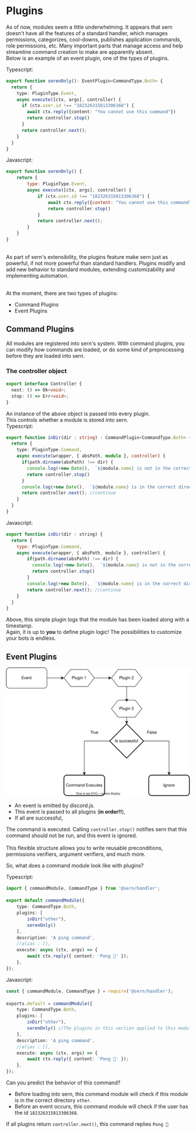 # Plugins

As of now, modules seem a little underwhelming. It appears that sern doesn't have all the features of a standard handler,
which manages permissions, categorizes, cool-downs, publishes application commands, role permissions, etc. Many important
parts that manage access and help streamline command creation to make are apparently absent.  
Below is an example of an event plugin, one of the types of plugins.

Typescript:
```typescript
export function serenOnly(): EventPlugin<CommandType.Both> {
  return {
    type: PluginType.Event,
    async execute([ctx, args], controller) {
      if (ctx.user.id !== "182326315813306368") {
        await ctx.reply({content: "You cannot use this command"})
        return controller.stop()
      }
      return controller.next();
    }
  }
}
```
Javascript:
```javascript
export function serenOnly() {
    return {
        type: PluginType.Event,
        async execute([ctx, args], controller) {
            if (ctx.user.id !== "182326315813306368") {
                await ctx.reply({content: "You cannot use this command"})
                return controller.stop()
            }
            return controller.next();
        }
    }
}
```

<br> As part of sern's extensibility, the plugins feature make sern just as powerful, if not more powerful than 
standard handlers.
Plugins modify and add new behavior to standard modules, extending customizability and implementing automation.

<br> At the moment, there are two types of plugins:

- Command Plugins
- Event Plugins

## Command Plugins
All modules are registered into sern's system. With command plugins, you can modify how commands are loaded,
or do some kind of preprocessing before they are loaded into sern.
### The controller object
```typescript
export interface Controller {
  next: () => Ok<void>;
  stop: () => Err<void>;
}
```
An instance of the above object is passed into every plugin. <br>
This controls whether a module is stored into sern. <br>
Typescript:
```typescript
export function inDir(dir : string) : CommandPlugin<CommandType.Both> {
  return {
    type: PluginType.Command,
    async execute(wrapper, { absPath, module }, controller) {
      if(path.dirname(absPath) !== dir) {
        console.log(+new Date(),  `${module.name} is not in the correct directory!`);
        return controller.stop()
      }
      console.log(+new Date(),  `${module.name} is in the correct directory!`);
      return controller.next(); //continue
    }
  }
}
```
Javascript:
```javascript
export function inDir(dir : string) {
  return {
    type: PluginType.Command,
    async execute(wrapper, { absPath, module }, controller) {
        if(path.dirname(absPath) !== dir) {
          console.log(+new Date(),  `${module.name} is not in the correct directory!`);
          return controller.stop()
        }
        console.log(+new Date(),  `${module.name} is in the correct directory!`);
        return controller.next(); //continue
    }
  }
}
```
Above, this simple plugin logs that the module has been loaded along with a timestamp. <br>
Again, it is up to **you** to define plugin logic! The possibilities to customize your bots is endless.

## Event Plugins
![event-plugins](/assets/images/eventplugins.drawio.svg) <br>
- An event is emitted by discord.js.
- This event is passed to all plugins (**in order!!**),
- If all are successful,

The command is executed. Calling `controller.stop()` notifies sern that this command should not be run,
and this event is ignored.
<br> <br>
This flexible structure allows you to write reusable preconditions, permissions verifiers,
argument verifiers, and much more.

<p>So, what does a command module look like with plugins?</p>

Typescript:
```typescript
import { commandModule, CommandType } from '@sern/handler';

export default commandModule({
	type: CommandType.Both,
	plugins: [
        inDir("other"), 
        serenOnly()
    ],
	description: 'A ping command',
	//alias : [],
	execute: async (ctx, args) => {
		await ctx.reply({ content: 'Pong 🏓' });
	},
});
```
Javascript:
```typescript
const { commandModule, CommandType } = require('@sern/handler');

exports.default = commandModule({
	type: CommandType.Both,
	plugins: [
        inDir("other"), 
        serenOnly() //The plugins in this section applied to this module!
    ],
	description: 'A ping command',
	//alias : [],
	execute: async (ctx, args) => {
		await ctx.reply({ content: 'Pong 🏓' });
	},
});
```
Can you predict the behavior of this command?

- Before loading into sern, this command module will check if this module is in the correct directory `other`.
- Before an event occurs, this command module will check if the user has the id `182326315813306368`.

If all plugins return `controller.next()`, this command replies `Pong 🏓`